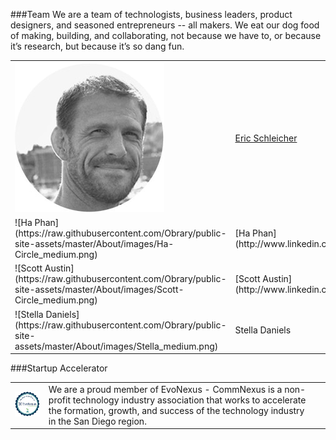 ﻿###Team
We are a team of technologists, business leaders, product designers, and seasoned entrepreneurs -- all makers. We eat our dog food of making, building, and collaborating, not because we have to, or because it’s research, but because it’s so dang fun.

<table>
<tr>
<td><img src="https://raw.githubusercontent.com/Obrary/public-site-assets/master/About/images/Eric-Circle_medium.png" alt="Eric Schleicher"></td>
<td><a href="http://www.linkedin.com/in/ericschleicher">Eric Schleicher</a></td>
</tr>
<tr>
<td>![Ha Phan](https://raw.githubusercontent.com/Obrary/public-site-assets/master/About/images/Ha-Circle_medium.png)</td>
<td>[Ha Phan](http://www.linkedin.com/in/hpuxixd/)</td>
</tr>
<tr>
<td>![Scott Austin](https://raw.githubusercontent.com/Obrary/public-site-assets/master/About/images/Scott-Circle_medium.png)</td>
<td>[Scott Austin](http://www.linkedin.com/in/svaustin)</td>
</tr>
<tr>
<td>![Stella Daniels](https://raw.githubusercontent.com/Obrary/public-site-assets/master/About/images/Stella_medium.png)</td>
<td>Stella Daniels</td>
</tr>
</table>
###Startup Accelerator

<table>
<tr>
<td><a href="http://www.commnexus.org/evonexus-companies/obrary-inc/"><img src="https://raw.githubusercontent.com/Obrary/public-site-assets/master/About/images/evobadge.png"/></a></td>
<td>We are a proud member of EvoNexus - CommNexus is a non-profit technology industry association that works to accelerate the formation, growth, and success of the technology industry in the San Diego region.<td>
</tr>
</table>
